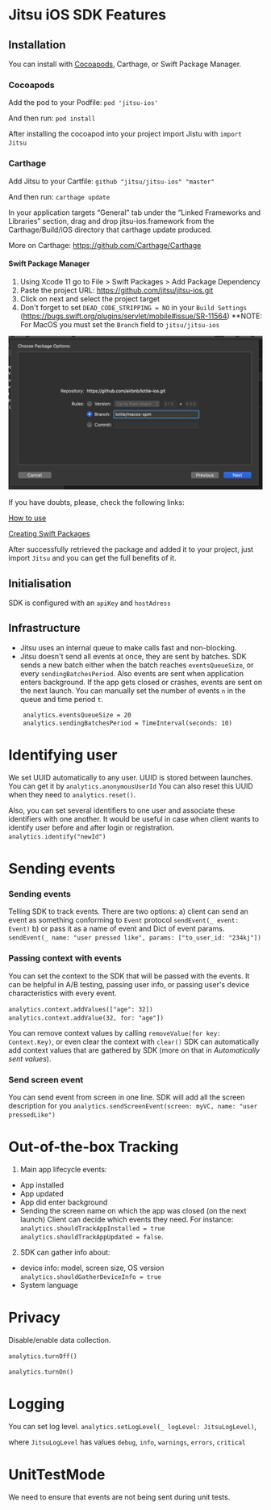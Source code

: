 # Jitsu iOS SDK Features
 
 
## Installation
You can install with [Cocoapods](https://cocoapods.org), Carthage, or Swift Package Manager.

### Cocoapods
Add the pod to your Podfile:
`pod 'jitsu-ios'`

And then run:
`pod install`

After installing the cocoapod into your project import Jistu with
`import Jitsu`

### Carthage
Add Jitsu to your Cartfile:
`github "jitsu/jitsu-ios" "master"`

And then run:
`carthage update` 

In your application targets “General” tab under the “Linked Frameworks and Libraries” section, drag and drop jitsu-ios.framework from the Carthage/Build/iOS directory that carthage update produced.

More on Carthage: https://github.com/Carthage/Carthage


#### Swift Package Manager

1. Using Xcode 11 go to File > Swift Packages > Add Package Dependency
2. Paste the project URL: https://github.com/jitsu/jitsu-ios.git
3. Click on next and select the project target
4. Don't forget to set `DEAD_CODE_STRIPPING = NO` in your `Build Settings` (https://bugs.swift.org/plugins/servlet/mobile#issue/SR-11564)
  **NOTE: For MacOS you must set the `Branch` field to `jitsu/jitsu-ios`
  
  <img src="_Gifs/spm-branch.png" alt="Example" width="600"/>

If you have doubts, please, check the following links:

[How to use](https://developer.apple.com/videos/play/wwdc2019/408/)

[Creating Swift Packages](https://developer.apple.com/videos/play/wwdc2019/410/)

After successfully retrieved the package and added it to your project, just import `Jitsu` and you can get the full benefits of it.


## Initialisation
SDK is configured with an `apiKey` and `hostAdress`

 
## Infrastructure
* Jitsu uses an internal queue to make calls fast and non-blocking.
* Jitsu doesn't send all events at once, they are sent by batches. SDK sends a new batch either when the batch reaches `eventsQueueSize`, or every `sendingBatchesPeriod`. Also events are sent when application enters background. If the app gets closed or crashes, events are sent on the next launch.
You can manually set the number of events `n` in the queue and time period `t`.
```
	analytics.eventsQueueSize = 20
	analytics.sendingBatchesPeriod = TimeInterval(seconds: 10)
```
 
# Identifying user
We set UUID automatically to any user. UUID is stored between launches.
You can get it by `analytics.anonymousUserId`
You can also reset this UUID when they need to `analytics.reset()`.
 
Also, you can set several identifiers to one user and associate these identifiers with one another.
It would be useful in case when client wants to identify user before and after login or registration.
`analytics.identify("newId")`
 
 
# Sending events

### Sending events
Telling SDK to track events. There are two options:
a) client can send an event as something conforming to `Event` protocol
`sendEvent(_ event: Event)`
b) or pass it as a name of event and Dict of event params.
`sendEvent(_ name: "user pressed like", params: ["to_user_id: "234kj"])`
 
### Passing context with events
You can set the context to the SDK that will be passed with the events.
It can be helpful in A/B testing, passing user info, or passing user's device characteristics with every event.
 
`analytics.context.addValues(["age": 32])`
`analytics.context.addValue(32, for: "age"])`
 
You can remove context values by calling `removeValue(for key: Context.Key)`, or even clear the context with `clear()`
SDK can automatically add context values that are gathered by SDK (more on that in *Automatically sent values*).
 
 
### Send screen event
You can send event from screen in one line. SDK will add all the screen description for you
`analytics.sendScreenEvent(screen: myVC, name: "user pressedLike")`
 
# Out-of-the-box Tracking
1) Main app lifecycle events:
- App installed
- App updated
- App did enter background
- Sending the screen name on which the app was closed (on the next launch)
Client can decide which events they need.
For instance:
`analytics.shouldTrackAppInstalled = true`
`analytics.shouldTrackAppUpdated = false`.
 
2) SDK can gather info about:
* device info: model, screen size, OS version
`analytics.shouldGatherDeviceInfo = true`
* System language
 
 
# Privacy
Disable/enable data collection.

`analytics.turnOff()`

`analytics.turnOn()`
 
 
# Logging
You can set log level.
`analytics.setLogLevel(_ logLevel: JitsuLogLevel)`,

where `JitsuLogLevel` has values `debug`, `info`, `warnings`, `errors`, `critical`
 
 
# UnitTestMode
We need to ensure that events are not being sent during unit tests.
 
